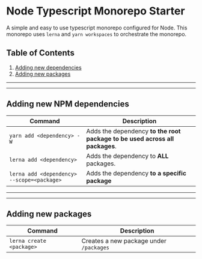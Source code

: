 # Node Typescript Monorepo Starter

A simple and easy to use typescript monorepo configured for Node. This monorepo uses `lerna` and `yarn workspaces` to orchestrate the monorepo.

## Table of Contents

1. [Adding new dependencies](#adding-new-dependencies)
2. [Adding new packages](#adding-new-packages)

---

---

## <a name="adding-new-dependencies"></a> Adding new NPM dependencies

| Command                                    | Description                                                                 |
| ------------------------------------------ | --------------------------------------------------------------------------- |
| `yarn add <dependency> -W`                 | Adds the dependency **to the root package to be used across all packages**. |
| `lerna add <dependency>`                   | Adds the dependency to **ALL** packages.                                    |
| `lerna add <dependency> --scope=<package>` | Adds the dependency **to a specific package**                               |

---

---

## <a name="adding-new-packages"></a> Adding new packages

| Command                  | Description                             |
| ------------------------ | --------------------------------------- |
| `lerna create <package>` | Creates a new package under `/packages` |
